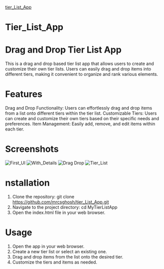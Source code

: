 [tier_List_App](https://mrcsghosh.github.io/tier_List_App/)
# Tier_List_App
# Drag and Drop Tier List App
 This is a drag and drop based tier list app that allows users to create and customize their own tier lists. Users can easily drag and drop items into different tiers, making it convenient 
 to organize and rank various elements.

# Features
Drag and Drop Functionality: Users can effortlessly drag and drop items from a list onto different tiers within the tier list.
Customizable Tiers: Users can create and customize their own tiers based on their specific needs and preferences.
Item Management: Easily add, remove, and edit items within each tier.

# Screenshots
![First_UI](https://github.com/user-attachments/assets/145fea5c-48cb-4757-9fd2-9241186c2983)
![With_Details](https://github.com/user-attachments/assets/3cf867e5-2d61-4ff4-ae1b-755aaf39dd48)
![Drag Drop](https://github.com/user-attachments/assets/2cfe423f-d2bf-47cf-9fd5-7eea12149b5f)
![Tier_List](https://github.com/user-attachments/assets/77c2fd81-799e-434b-9c13-eabb2e07577d)

# nstallation
1. Clone the repository: git clone https://github.com/mrcsghosh/tier_List_App.git
2. Navigate to the project directory: cd MyTierListApp
3. Open the index.html file in your web browser.

# Usage
1. Open the app in your web browser.
2. Create a new tier list or select an existing one.
3. Drag and drop items from the list onto the desired tier.
4. Customize the tiers and items as needed.

